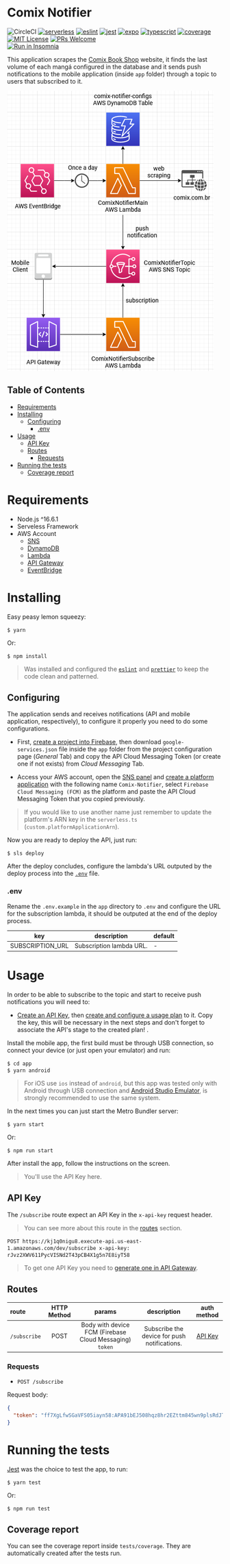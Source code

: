 # Comix Notifier
![CircleCI](https://img.shields.io/circleci/build/github/DiegoVictor/comix-notifier?style=flat-square&logo=circleci)
[![serverless](https://img.shields.io/badge/serverless-3.14.0-FD5750?style=flat-square&logo=serverless)](https://www.serverless.com/)
[![eslint](https://img.shields.io/badge/eslint-8.13.0-4b32c3?style=flat-square&logo=eslint)](https://eslint.org/)
[![jest](https://img.shields.io/badge/jest-27.5.1-brightgreen?style=flat-square&logo=jest)](https://jestjs.io/)
[![expo](https://img.shields.io/badge/expo-44.0.6-000000?style=flat-square&logo=expo)](https://expo.io/)
[![typescript](https://img.shields.io/badge/typescript-4.6.3-3178c6?style=flat-square&logo=typescript)](https://www.typescriptlang.org/)
[![coverage](https://img.shields.io/codecov/c/gh/DiegoVictor/comix-notifier?logo=codecov&style=flat-square)](https://codecov.io/gh/DiegoVictor/comix-notifier)
[![MIT License](https://img.shields.io/badge/license-MIT-green?style=flat-square)](https://github.com/DiegoVictor/comix-notifier/blob/master/LICENSE)
[![PRs Welcome](https://img.shields.io/badge/PRs-welcome-brightgreen.svg?style=flat-square)](http://makeapullrequest.com)<br>
[![Run in Insomnia](https://insomnia.rest/images/run.svg)](https://insomnia.rest/run/?label=Comix-Notifier&uri=https%3A%2F%2Fraw.githubusercontent.com%2FDiegoVictor%2Fcomix-notifier%2Fmain%2FInsomnia_2022-04-19.json)

This application scrapes the [Comix Book Shop](http://www.comix.com.br) website, it finds the last volume of each mangá configured in the database and it sends push notifications to the mobile application (inside `app` folder) through a topic to users that subscribed to it.

![Infrastructure Diagram](https://raw.githubusercontent.com/DiegoVictor/comix-notifier/main/comix-notifier.drawio.png)

## Table of Contents
* [Requirements](#requirements)
* [Installing](#installing)
  * [Configuring](#configuring)
    * [.env](#env)
* [Usage](#usage)
  * [API Key](#api-key)
  * [Routes](#routes)
    * [Requests](#requests)
* [Running the tests](#running-the-tests)
  * [Coverage report](#coverage-report)

# Requirements
  * Node.js ^16.6.1
  * Serveless Framework
  * AWS Account
    * [SNS](https://aws.amazon.com/sns/)
    * [DynamoDB](https://aws.amazon.com/dynamodb/)
    * [Lambda](https://aws.amazon.com/lambda)
    * [API Gateway](https://aws.amazon.com/api-gateway/)
    * [EventBridge](https://aws.amazon.com/eventbridge/)

# Installing
Easy peasy lemon squeezy:
```
$ yarn
```
Or:
```
$ npm install
```
> Was installed and configured the [`eslint`](https://eslint.org/) and [`prettier`](https://prettier.io/) to keep the code clean and patterned.

## Configuring
The application sends and receives notifications (API and mobile application, respectively), to configure it properly you need to do some configurations.

* First, [create a project into Firebase](https://firebase.google.com/docs/android/setup#create-firebase-project), then download `google-services.json` file inside the `app` folder from the project configuration page (*General* Tab) and copy the API Cloud Messaging Token (or create one if not exists) from *Cloud Messaging* Tab.

* Access your AWS account, open the [SNS panel](https://console.aws.amazon.com/sns/v3/home) and [create a platform application](https://docs.aws.amazon.com/sns/latest/dg/mobile-push-send-register.html) with the following name `Comix-Notifier`, select `Firebase Cloud Messaging (FCM)` as the platform and paste the API Cloud Messaging Token that you copied previously.
> If you would like to use another name just remember to update the platform's ARN key in the `serverless.ts` (`custom.platformApplicationArn`).

Now you are ready to deploy the API, just run:
```
$ sls deploy
```

After the deploy concludes, configure the lambda's URL outputed by the deploy process into the [`.env`](#env) file.

### .env
Rename the `.env.example` in the `app` directory to `.env` and configure the URL for the subscription lambda, it should be outputed at the end of the deploy process.

|key|description|default
|---|---|---
|SUBSCRIPTION_URL|Subscription lambda URL.| -

# Usage
In order to be able to subscribe to the topic and start to receive push notifications you will need to:

* [Create an API Key](https://docs.aws.amazon.com/pt_br/apigateway/latest/developerguide/api-gateway-setup-api-key-with-console.html#api-gateway-usage-plan-create-apikey), then [create and configure a usage plan](https://docs.aws.amazon.com/pt_br/apigateway/latest/developerguide/api-gateway-create-usage-plans-with-console.html#api-gateway-usage-plan-create) to it. Copy the key, this will be necessary in the next steps and don't forget to associate the API's stage to the created plan! .

Install the mobile app, the first build must be through USB connection, so connect your device (or just open your emulator) and run:
```
$ cd app
$ yarn android
```
> For iOS use `ios` instead of `android`, but this app was tested only with Android through USB connection and [Android Studio Emulator](https://developer.android.com/studio/run/managing-avds), is strongly recommended to use the same system.

In the next times you can just start the Metro Bundler server:
```
$ yarn start
```
Or:
```
$ npm run start
```

After install the app, follow the instructions on the screen.
> You'll use the API Key here.

## API Key
The `/subscribe` route expect an API Key in the `x-api-key` request header.
> You can see more about this route in the [routes](#routes) section.
```
POST https://kj1q0nigu8.execute-api.us-east-1.amazonaws.com/dev/subscribe x-api-key: rJvz2XWV611PycVISNd2T43pCB4X1g5n7E8iyT58
```
> To get one API Key you need to [generate one in API Gateway](https://docs.aws.amazon.com/pt_br/apigateway/latest/developerguide/api-gateway-setup-api-key-with-console.html#api-gateway-usage-plan-create-apikey).

## Routes
|route|HTTP Method|params|description|auth method
|:---|:---:|:---:|:---:|:---:
|`/subscribe`|POST|Body with device FCM (Firebase Cloud Messaging) `token`|Subscribe the device for push notifications.|[API Key](#api-key)

### Requests
* `POST /subscribe`

Request body:
```json
{
  "token": "ff7XgLfwSGaVFS05iayn58:APA91bEJ508hqz8hr2EZttm845wn9plsRdJTArMDukr4xTUwdKq_G9qYZCnRIi7lK0M5OeMrnws-DKNNd__TNvnOLmekSNNcBXg3I08oAxT_wksoONXJVz0S12joypaq0-w7IEY6q7Pc"
}
```

# Running the tests
[Jest](https://jestjs.io/) was the choice to test the app, to run:
```
$ yarn test
```
Or:
```
$ npm run test
```

## Coverage report
You can see the coverage report inside `tests/coverage`. They are automatically created after the tests run.
